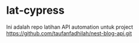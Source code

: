 # lat-cypress

Ini adalah repo latihan API automation untuk project https://github.com/taufanfadhilah/nest-blog-api.git
